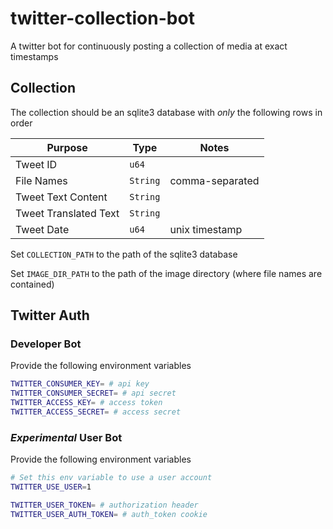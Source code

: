 # twitter-collection-bot

A twitter bot for continuously posting a collection of media at exact timestamps

## Collection

The collection should be an sqlite3 database with *only* the following rows in order

| Purpose | Type | Notes |
| ------- | ---- | ----- |
| Tweet ID | `u64` | |
| File Names | `String` | comma-separated |
| Tweet Text Content | `String` | |
| Tweet Translated Text | `String` | |
| Tweet Date | `u64` | unix timestamp |

Set `COLLECTION_PATH` to the path of the sqlite3 database

Set `IMAGE_DIR_PATH` to the path of the image directory (where file names are contained)

## Twitter Auth

### Developer Bot

Provide the following environment variables

```bash
TWITTER_CONSUMER_KEY= # api key
TWITTER_CONSUMER_SECRET= # api secret
TWITTER_ACCESS_KEY= # access token
TWITTER_ACCESS_SECRET= # access secret
```

### *Experimental* User Bot

Provide the following environment variables

```bash
# Set this env variable to use a user account
TWITTER_USE_USER=1

TWITTER_USER_TOKEN= # authorization header
TWITTER_USER_AUTH_TOKEN= # auth_token cookie
```
